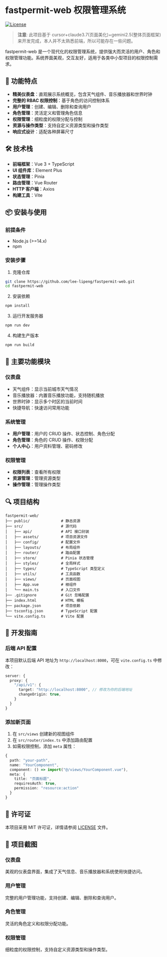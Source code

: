 # fastpermit-web 权限管理系统

[![License](https://img.shields.io/badge/license-MIT-blue.svg)](LICENSE)

> **注意**: 此项目基于 cursor+claude3.7(页面美化)+gemini2.5(整体页面框架)来开发完成，本人并不太熟悉前端，所以可能存在一些问题。

fastpermit-web 是一个现代化的权限管理系统，提供强大而灵活的用户、角色和权限管理功能。系统界面美观，交互友好，适用于各类中小型项目的权限控制需求。

## 🌟 功能特点

- **精美仪表盘**：直观展示系统概览，包含天气组件、音乐播放器和世界时钟
- **完整的 RBAC 权限控制**：基于角色的访问控制体系
- **用户管理**：创建、编辑、删除和查询用户
- **角色管理**：灵活定义和管理角色信息
- **权限管理**：细粒度的权限分配与控制
- **资源与操作类型**：支持自定义资源类型和操作类型
- **响应式设计**：适配各种屏幕尺寸

## 🛠️ 技术栈

- **前端框架**：Vue 3 + TypeScript
- **UI 组件库**：Element Plus
- **状态管理**：Pinia
- **路由管理**：Vue Router
- **HTTP 客户端**：Axios
- **构建工具**：Vite

## 📦 安装与使用

### 前提条件

- Node.js (>=14.x)
- npm

### 安装步骤

1. 克隆仓库

```bash
git clone https://github.com/lee-lipeng/fastpermit-web.git
cd fastpermit-web
```

2. 安装依赖

```bash
npm install
```

3. 运行开发服务器

```bash
npm run dev
```

4. 构建生产版本

```bash
npm run build
```

## 🧩 主要功能模块

### 仪表盘

- 天气组件：显示当前城市天气情况
- 音乐播放器：内置音乐播放功能，支持随机播放
- 世界时钟：显示多个时区的当前时间
- 快捷导航：快速访问常用功能

### 系统管理

- **用户管理**：用户的 CRUD 操作、状态控制、角色分配
- **角色管理**：角色的 CRUD 操作、权限分配
- **个人中心**：用户资料管理、密码修改

### 权限管理

- **权限列表**：查看所有权限
- **资源管理**：管理资源类型
- **操作管理**：管理操作类型

## 🔍 项目结构

```
fastpermit-web/
├── public/              # 静态资源
├── src/                 # 源代码
│   ├── api/             # API 接口封装
│   ├── assets/          # 项目资源文件
│   ├── config/          # 配置文件
│   ├── layouts/         # 布局组件
│   ├── router/          # 路由配置
│   ├── store/           # Pinia 状态管理
│   ├── styles/          # 全局样式
│   ├── types/           # TypeScript 类型定义
│   ├── utils/           # 工具函数
│   ├── views/           # 页面视图
│   ├── App.vue          # 根组件
│   └── main.ts          # 入口文件
├── .gitignore           # Git 忽略配置
├── index.html           # HTML 模板
├── package.json         # 项目依赖
├── tsconfig.json        # TypeScript 配置
└── vite.config.ts       # Vite 配置
```

## 🔧 开发指南

### 后端 API 配置

本项目默认后端 API 地址为 `http://localhost:8000`，可在 `vite.config.ts` 中修改：

```typescript
server: {
  proxy: {
    "/api/v1": {
      target: "http://localhost:8000", // 修改为你的后端地址
      changeOrigin: true,
    }
  }
}
```

### 添加新页面

1. 在 `src/views` 创建新的视图组件
2. 在 `src/router/index.ts` 中添加路由配置
3. 如需权限控制，添加 `meta` 属性：

```typescript
{
  path: "your-path",
  name: "YourComponent",
  component: () => import("@/views/YourComponent.vue"),
  meta: {
    title: "页面标题",
    requiresAuth: true,
    permission: "resource:action"
  }
}
```

## 📃 许可证

本项目采用 MIT 许可证，详情请参阅 [LICENSE](LICENSE) 文件。

## 📸 项目截图

### 仪表盘

美观的仪表盘界面，集成了天气信息、音乐播放器和系统使用快捷访问。

### 用户管理

完整的用户管理功能，支持创建、编辑、删除和查询用户。

### 角色管理

灵活的角色定义和权限分配功能。

### 权限管理

细粒度的权限控制，支持自定义资源类型和操作类型。
